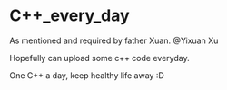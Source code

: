 # C++_every_day
As mentioned and required by father Xuan. @Yixuan Xu

Hopefully can upload some c++ code everyday.

One C++ a day, keep healthy life away :D